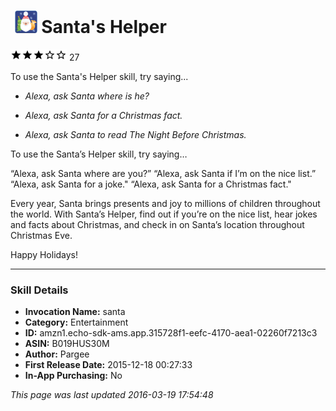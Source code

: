 # &nbsp;<img src="app_icon" alt="Santa&#39;s Helper icon" width="36"> Santa's Helper
![3 stars](../../../images/ic_star_black_18dp_1x.png)![3 stars](../../../images/ic_star_black_18dp_1x.png)![3 stars](../../../images/ic_star_black_18dp_1x.png)![3 stars](../../../images/ic_star_border_black_18dp_1x.png)![3 stars](../../../images/ic_star_border_black_18dp_1x.png) 27

To use the Santa's Helper skill, try saying...

* *Alexa, ask Santa where is he?*

* *Alexa, ask Santa for a Christmas fact.*

* *Alexa, ask Santa to read The Night Before Christmas.*

To use the Santa’s Helper skill, try saying…

“Alexa, ask Santa where are you?”
“Alexa, ask Santa if I’m on the nice list.”
“Alexa, ask Santa for a joke."
“Alexa, ask Santa for a Christmas fact."

Every year, Santa brings presents and joy to millions of children throughout the world. With Santa’s Helper, find out if you’re on the nice list, hear jokes and facts about Christmas, and check in on Santa’s location throughout Christmas Eve.

Happy Holidays!

***

### Skill Details

* **Invocation Name:** santa
* **Category:** Entertainment
* **ID:** amzn1.echo-sdk-ams.app.315728f1-eefc-4170-aea1-02260f7213c3
* **ASIN:** B019HUS30M
* **Author:** Pargee
* **First Release Date:** 2015-12-18 00:27:33
* **In-App Purchasing:** No

*This page was last updated 2016-03-19 17:54:48*
